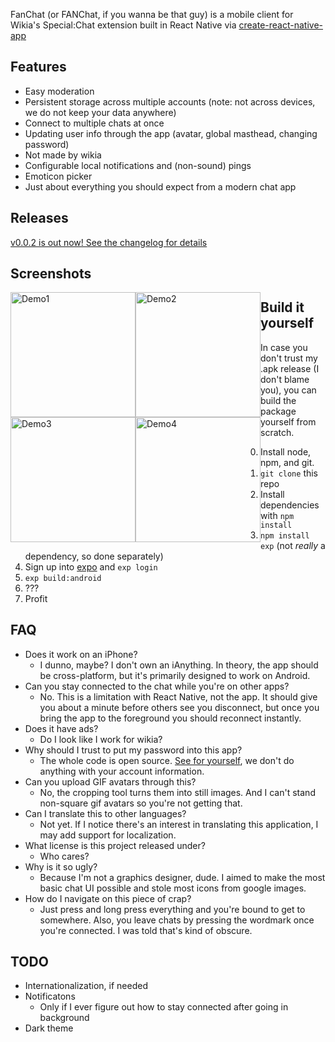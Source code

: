 FanChat (or FANChat, if you wanna be that guy) is a mobile client for Wikia's Special:Chat extension built in React Native via [create-react-native-app](https://github.com/react-community/create-react-native-app)

## Features
* Easy moderation
* Persistent storage across multiple accounts (note: not across devices, we do not keep your data anywhere)
* Connect to multiple chats at once
* Updating user info through the app (avatar, global masthead, changing password)
* Not made by wikia
* Configurable local notifications and (non-sound) pings
* Emoticon picker
* Just about everything you should expect from a modern chat app

## Releases
[v0.0.2 is out now! See the changelog for details](../../releases)

## Screenshots
<img src="https://i.imgur.com/WkDS8gi.png" alt="Demo1" width="200" style="float: left;">
<img src="https://i.imgur.com/N2ipWTZ.png" alt="Demo2" width="200" style="float: left;">
<img src="https://i.imgur.com/MWma9ia.png" alt="Demo3" width="200" style="float: left;">
<img src="https://i.imgur.com/Uk7VEQQ.png" alt="Demo4" width="200" style="float: left;">

## Build it yourself
In case you don't trust my .apk release (I don't blame you), you can build the package yourself from scratch.

0. Install node, npm, and git.
1. `git clone` this repo
2. Install dependencies with `npm install`
3. `npm install exp` (not _really_ a dependency, so done separately)
4. Sign up into [expo](https://expo.io/signup) and `exp login`
5. `exp build:android`
6. ???
7. Profit

## FAQ
* Does it work on an iPhone?
  * I dunno, maybe? I don't own an iAnything. In theory, the app should be cross-platform, but it's primarily designed to work on Android.
* Can you stay connected to the chat while you're on other apps?
  * No. This is a limitation with React Native, not the app. It should give you about a minute before others see you disconnect, but once you bring the app to the foreground you should reconnect instantly.
* Does it have ads?
  * Do I look like I work for wikia?
* Why should I trust to put my password into this app?
  * The whole code is open source. [See for yourself](screens/Login.js), we don't do anything with your account information.
* Can you upload GIF avatars through this?
  * No, the cropping tool turns them into still images. And I can't stand non-square gif avatars so you're not getting that.
* Can I translate this to other languages?
  * Not yet. If I notice there's an interest in translating this application, I may add support for localization.
* What license is this project released under?
  * Who cares?
* Why is it so ugly?
  * Because I'm not a graphics designer, dude. I aimed to make the most basic chat UI possible and stole most icons from google images.
* How do I navigate on this piece of crap?
  * Just press and long press everything and you're bound to get to somewhere. Also, you leave chats by pressing the wordmark once you're connected. I was told that's kind of obscure.

## TODO
* Internationalization, if needed
* Notificatons
  * Only if I ever figure out how to stay connected after going in background
* Dark theme